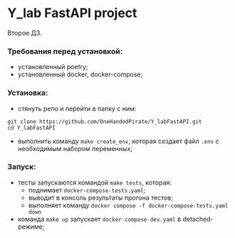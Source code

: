 # Y_lab FastAPI project


Второе ДЗ.

### Требования перед установкой:
- установленный poetry;
- установленный docker, docker-compose;

### Установка:
- стянуть репо и перейти в папку с ним:<br>
```
git clone https://github.com/OneHandedPirate/Y_labFastAPI.git
cd Y_labFastAPI
```
- выполнить команду `make create_env`, которая создает файл `.env` с необходимым набором переменных;

### Запуск:
- тесты запускаются командой `make tests`, которая:
  + поднимает `docker-compose-tests.yaml`;
  + выводит в консоль результаты прогона тестов;
  + выполняет команду `docker compose -f docker-compose-tests.yaml down`
- команда `make up` запускает `docker-compose-dev.yaml` в detached-режиме;
